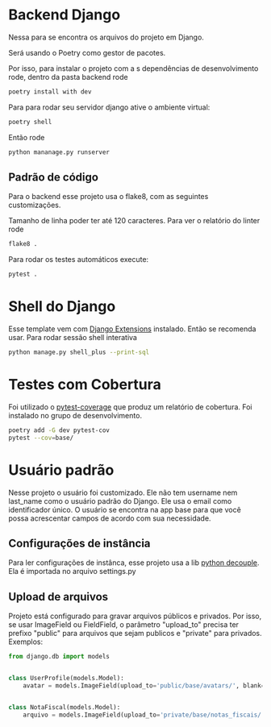 # Backend Django

Nessa para se encontra os arquivos do projeto em Django.

Será usando o Poetry como gestor de pacotes.

Por isso, para instalar o projeto com a s dependências de desenvolvimento rode, dentro da pasta backend rode

```bash
poetry install with dev
```

Para para rodar seu servidor django ative o ambiente virtual:

```bash
poetry shell
```

Então rode

```bash
python mananage.py runserver
```

## Padrão de código

Para o backend esse projeto usa o flake8, com as seguintes customizações.

Tamanho de linha poder ter até 120 caracteres. Para ver o relatório do linter rode

```bash
flake8 .
```

Para rodar os testes automáticos execute:
```bash
pytest .
```

# Shell do Django

Esse template vem com  [Django Extensions](https://django-extensions.readthedocs.io/en/latest/installation_instructions.html) instalado.
Então se recomenda usar. Para rodar sessão shell interativa

```bash
python manage.py shell_plus --print-sql
```

# Testes com Cobertura

Foi utilizado o [pytest-coverage](https://pytest-cov.readthedocs.io/en/latest/) que produz um relatório de cobertura.
Foi instalado no grupo de desenvolvimento.

```bash
poetry add -G dev pytest-cov
pytest --cov=base/
```

# Usuário padrão

Nesse projeto o usuário foi customizado. Ele não tem username nem last_name como o usuário padrão do Django.
Ele usa o email como identificador único. O usuário se encontra na app base para que você possa acrescentar 
campos de acordo com sua necessidade.

## Configurações de instância

Para ler configurações de instânca, esse projeto usa a lib [python decouple](https://pypi.org/project/python-decouple/).
Ela é importada no arquivo settings.py

## Upload de arquivos

Projeto está configurado para gravar arquivos públicos e privados. Por isso, se usar ImageField ou FieldField,
o parâmetro "upload_to" precisa ter prefixo "public" para arquivos que sejam publicos e "private" para privados. 
Exemplos:
```python
from django.db import models


class UserProfile(models.Model):
    avatar = models.ImageField(upload_to='public/base/avatars/', blank=True, null=True)


class NotaFiscal(models.Model):
    arquivo = models.ImageField(upload_to='private/base/notas_fiscais/')
```